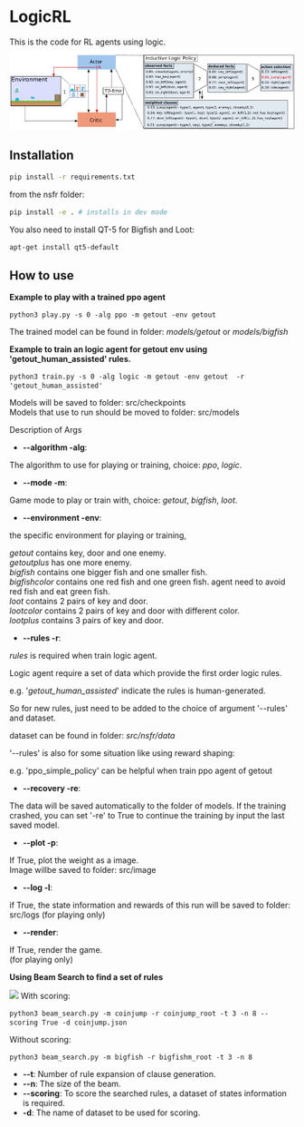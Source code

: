 # LogicRL

This is the code for RL agents using logic.
![](image/LogicRL.png)

## Installation

```bash
pip install -r requirements.txt
```

from the nsfr folder:

```bash
pip install -e . # installs in dev mode
```

You also need to install QT-5 for Bigfish and Loot:

```bash
apt-get install qt5-default
```

## How to use

**Example to play with a trained ppo agent**

```
python3 play.py -s 0 -alg ppo -m getout -env getout  
```  

The trained model can be found in folder: _models/getout_ or _models/bigfish_

**Example to train an logic agent for getout env using 'getout_human_assisted' rules.**

```
python3 train.py -s 0 -alg logic -m getout -env getout  -r 'getout_human_assisted'
```

Models will be saved to folder: src/checkpoints  
Models that use to run should be moved to folder: src/models  

Description of Args

* **--algorithm -alg**:

The algorithm to use for playing or training, choice: _ppo_, _logic_.

* **--mode -m**:

Game mode to play or train with, choice: _getout_, _bigfish_, _loot_.

* **--environment -env**:

the specific environment for playing or training,

_getout_ contains key, door and one enemy.  
_getoutplus_ has one more enemy.  
_bigfish_  contains one bigger fish and one smaller fish.  
_bigfishcolor_  contains one red fish and one green fish. agent need to avoid red fish and eat green fish.  
_loot_  contains 2 pairs of key and door.  
_lootcolor_  contains 2 pairs of key and door with different color.  
_lootplus_    contains 3 pairs of key and door.

* **--rules -r**:

_rules_ is required when train logic agent.

Logic agent require a set of data which provide the first order logic rules.

e.g. '_getout_human_assisted_' indicate the rules is human-generated.

So for new rules, just need to be added to the choice of argument '--rules' and dataset.

dataset can be found in folder: _src/nsfr/data_

'--rules' is also for some situation like using reward shaping:

e.g. 'ppo_simple_policy' can be helpful when train ppo agent of getout

* **--recovery -re**:

The data will be saved automatically to the folder of models.
If the training crashed, you can set '-re' to True to continue the training by input the last saved model.

* **--plot -p**:

If True, plot the weight as a image.  
Image willbe saved to folder: src/image

* **--log -l**:

if True, the state information and rewards of this run will be saved to folder: src/logs
(for playing only)



* **--render**:

If True, render the game.  
(for playing only)

**Using Beam Search to find a set of rules**

![](image/beam_search.png)
With scoring:

```
python3 beam_search.py -m coinjump -r coinjump_root -t 3 -n 8 --scoring True -d coinjump.json  
``` 

Without scoring:

``` 
python3 beam_search.py -m bigfish -r bigfishm_root -t 3 -n 8 
``` 

* **--t**:  Number of rule expansion of clause generation.
* **--n**:  The size of the beam.
* **--scoring**: To score the searched rules, a dataset of states information is required.
* **-d**: The name of dataset to be used for scoring.

